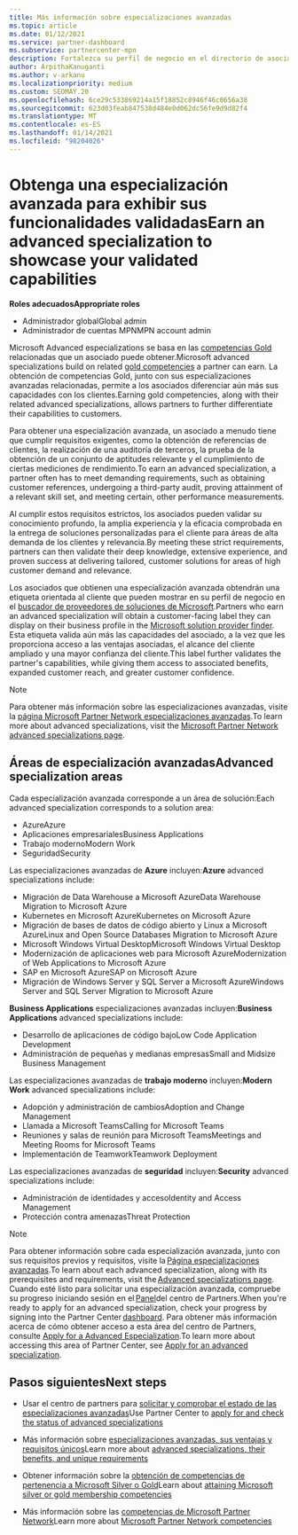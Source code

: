 ```yaml
---
title: Más información sobre especializaciones avanzadas
ms.topic: article
ms.date: 01/12/2021
ms.service: partner-dashboard
ms.subservice: partnercenter-mpn
description: Fortalezca su perfil de negocio en el directorio de asociados de Microsoft. Obtenga información sobre las especializaciones avanzadas que puede alcanzar junto con sus competencias Gold y Silver existentes.
author: ArpithaKanuganti
ms.author: v-arkanu
ms.localizationpriority: medium
ms.custom: SEOMAY.20
ms.openlocfilehash: 6ce29c533869214a15f18852c8946f46c0656a38
ms.sourcegitcommit: 623d03feab847538d484e0d062dc56fe9d9d82f4
ms.translationtype: MT
ms.contentlocale: es-ES
ms.lasthandoff: 01/14/2021
ms.locfileid: "98204026"
---
```

# <a name="earn-an-advanced-specialization-to-showcase-your-validated-capabilities"></a><span data-ttu-id="8cb4b-104">Obtenga una especialización avanzada para exhibir sus funcionalidades validadas</span><span class="sxs-lookup"><span data-stu-id="8cb4b-104">Earn an advanced specialization to showcase your validated capabilities</span></span>

<span data-ttu-id="8cb4b-105">**Roles adecuados**</span><span class="sxs-lookup"><span data-stu-id="8cb4b-105">**Appropriate roles**</span></span>

- <span data-ttu-id="8cb4b-106">Administrador global</span><span class="sxs-lookup"><span data-stu-id="8cb4b-106">Global admin</span></span>
- <span data-ttu-id="8cb4b-107">Administrador de cuentas MPN</span><span class="sxs-lookup"><span data-stu-id="8cb4b-107">MPN account admin</span></span>

<span data-ttu-id="8cb4b-108">Microsoft Advanced especializations se basa en las [competencias Gold](learn-about-competencies.md) relacionadas que un asociado puede obtener.</span><span class="sxs-lookup"><span data-stu-id="8cb4b-108">Microsoft advanced specializations build on related [gold competencies](learn-about-competencies.md) a partner can earn.</span></span> <span data-ttu-id="8cb4b-109">La obtención de competencias Gold, junto con sus especializaciones avanzadas relacionadas, permite a los asociados diferenciar aún más sus capacidades con los clientes.</span><span class="sxs-lookup"><span data-stu-id="8cb4b-109">Earning gold competencies, along with their related advanced specializations, allows partners to further differentiate their capabilities to customers.</span></span>

<span data-ttu-id="8cb4b-110">Para obtener una especialización avanzada, un asociado a menudo tiene que cumplir requisitos exigentes, como la obtención de referencias de clientes, la realización de una auditoría de terceros, la prueba de la obtención de un conjunto de aptitudes relevante y el cumplimiento de ciertas mediciones de rendimiento.</span><span class="sxs-lookup"><span data-stu-id="8cb4b-110">To earn an advanced specialization, a partner often has to meet demanding requirements, such as obtaining customer references, undergoing a third-party audit, proving attainment of a relevant skill set, and meeting certain, other performance measurements.</span></span>

<span data-ttu-id="8cb4b-111">Al cumplir estos requisitos estrictos, los asociados pueden validar su conocimiento profundo, la amplia experiencia y la eficacia comprobada en la entrega de soluciones personalizadas para el cliente para áreas de alta demanda de los clientes y relevancia.</span><span class="sxs-lookup"><span data-stu-id="8cb4b-111">By meeting these strict requirements, partners can then validate their deep knowledge, extensive experience, and proven success at delivering tailored, customer solutions for areas of high customer demand and relevance.</span></span>

<span data-ttu-id="8cb4b-112">Los asociados que obtienen una especialización avanzada obtendrán una etiqueta orientada al cliente que pueden mostrar en su perfil de negocio en el [buscador de proveedores de soluciones de Microsoft](https://www.microsoft.com/solution-providers/home).</span><span class="sxs-lookup"><span data-stu-id="8cb4b-112">Partners who earn an advanced specialization will obtain a customer-facing label they can display on their business profile in the [Microsoft solution provider finder](https://www.microsoft.com/solution-providers/home).</span></span> <span data-ttu-id="8cb4b-113">Esta etiqueta valida aún más las capacidades del asociado, a la vez que les proporciona acceso a las ventajas asociadas, el alcance del cliente ampliado y una mayor confianza del cliente.</span><span class="sxs-lookup"><span data-stu-id="8cb4b-113">This label further validates the partner's capabilities, while giving them access to associated benefits, expanded customer reach, and greater customer confidence.</span></span>

> [!NOTE]
> <span data-ttu-id="8cb4b-114">Para obtener más información sobre las especializaciones avanzadas, visite la [página Microsoft Partner Network especializaciones avanzadas](https://partner.microsoft.com/membership/advanced-specialization).</span><span class="sxs-lookup"><span data-stu-id="8cb4b-114">To learn more about advanced specializations, visit the [Microsoft Partner Network advanced specializations page](https://partner.microsoft.com/membership/advanced-specialization).</span></span>

## <a name="advanced-specialization-areas"></a><span data-ttu-id="8cb4b-115">Áreas de especialización avanzadas</span><span class="sxs-lookup"><span data-stu-id="8cb4b-115">Advanced specialization areas</span></span>

<span data-ttu-id="8cb4b-116">Cada especialización avanzada corresponde a un área de solución:</span><span class="sxs-lookup"><span data-stu-id="8cb4b-116">Each advanced specialization corresponds to a solution area:</span></span>

- <span data-ttu-id="8cb4b-117">Azure</span><span class="sxs-lookup"><span data-stu-id="8cb4b-117">Azure</span></span>
- <span data-ttu-id="8cb4b-118">Aplicaciones empresariales</span><span class="sxs-lookup"><span data-stu-id="8cb4b-118">Business Applications</span></span>
- <span data-ttu-id="8cb4b-119">Trabajo moderno</span><span class="sxs-lookup"><span data-stu-id="8cb4b-119">Modern Work</span></span>
- <span data-ttu-id="8cb4b-120">Seguridad</span><span class="sxs-lookup"><span data-stu-id="8cb4b-120">Security</span></span>

<span data-ttu-id="8cb4b-121">Las especializaciones avanzadas de **Azure** incluyen:</span><span class="sxs-lookup"><span data-stu-id="8cb4b-121">**Azure** advanced specializations include:</span></span>

- <span data-ttu-id="8cb4b-122">Migración de Data Warehouse a Microsoft Azure</span><span class="sxs-lookup"><span data-stu-id="8cb4b-122">Data Warehouse Migration to Microsoft Azure</span></span>
- <span data-ttu-id="8cb4b-123">Kubernetes en Microsoft Azure</span><span class="sxs-lookup"><span data-stu-id="8cb4b-123">Kubernetes on Microsoft Azure</span></span>
- <span data-ttu-id="8cb4b-124">Migración de bases de datos de código abierto y Linux a Microsoft Azure</span><span class="sxs-lookup"><span data-stu-id="8cb4b-124">Linux and Open Source Databases Migration to Microsoft Azure</span></span>
- <span data-ttu-id="8cb4b-125">Microsoft Windows Virtual Desktop</span><span class="sxs-lookup"><span data-stu-id="8cb4b-125">Microsoft Windows Virtual Desktop</span></span>
- <span data-ttu-id="8cb4b-126">Modernización de aplicaciones web para Microsoft Azure</span><span class="sxs-lookup"><span data-stu-id="8cb4b-126">Modernization of Web Applications to Microsoft Azure</span></span>
- <span data-ttu-id="8cb4b-127">SAP en Microsoft Azure</span><span class="sxs-lookup"><span data-stu-id="8cb4b-127">SAP on Microsoft Azure</span></span>
- <span data-ttu-id="8cb4b-128">Migración de Windows Server y SQL Server a Microsoft Azure</span><span class="sxs-lookup"><span data-stu-id="8cb4b-128">Windows Server and SQL Server Migration to Microsoft Azure</span></span>

<span data-ttu-id="8cb4b-129">**Business Applications** especializaciones avanzadas incluyen:</span><span class="sxs-lookup"><span data-stu-id="8cb4b-129">**Business Applications** advanced specializations include:</span></span>

- <span data-ttu-id="8cb4b-130">Desarrollo de aplicaciones de código bajo</span><span class="sxs-lookup"><span data-stu-id="8cb4b-130">Low Code Application Development</span></span>
- <span data-ttu-id="8cb4b-131">Administración de pequeñas y medianas empresas</span><span class="sxs-lookup"><span data-stu-id="8cb4b-131">Small and Midsize Business Management</span></span>

<span data-ttu-id="8cb4b-132">Las especializaciones avanzadas de **trabajo moderno** incluyen:</span><span class="sxs-lookup"><span data-stu-id="8cb4b-132">**Modern Work** advanced specializations include:</span></span>

- <span data-ttu-id="8cb4b-133">Adopción y administración de cambios</span><span class="sxs-lookup"><span data-stu-id="8cb4b-133">Adoption and Change Management</span></span>
- <span data-ttu-id="8cb4b-134">Llamada a Microsoft Teams</span><span class="sxs-lookup"><span data-stu-id="8cb4b-134">Calling for Microsoft Teams</span></span>
- <span data-ttu-id="8cb4b-135">Reuniones y salas de reunión para Microsoft Teams</span><span class="sxs-lookup"><span data-stu-id="8cb4b-135">Meetings and Meeting Rooms for Microsoft Teams</span></span>
- <span data-ttu-id="8cb4b-136">Implementación de Teamwork</span><span class="sxs-lookup"><span data-stu-id="8cb4b-136">Teamwork Deployment</span></span>

<span data-ttu-id="8cb4b-137">Las especializaciones avanzadas de **seguridad** incluyen:</span><span class="sxs-lookup"><span data-stu-id="8cb4b-137">**Security** advanced specializations include:</span></span>

- <span data-ttu-id="8cb4b-138">Administración de identidades y acceso</span><span class="sxs-lookup"><span data-stu-id="8cb4b-138">Identity and Access Management</span></span>
- <span data-ttu-id="8cb4b-139">Protección contra amenazas</span><span class="sxs-lookup"><span data-stu-id="8cb4b-139">Threat Protection</span></span>

> [!NOTE]
> <span data-ttu-id="8cb4b-140">Para obtener información sobre cada especialización avanzada, junto con sus requisitos previos y requisitos, visite la [Página especializaciones avanzadas](https://partner.microsoft.com/membership/advanced-specialization).</span><span class="sxs-lookup"><span data-stu-id="8cb4b-140">To learn about each advanced specialization, along with its prerequisites and requirements, visit the [Advanced specializations page](https://partner.microsoft.com/membership/advanced-specialization).</span></span> <span data-ttu-id="8cb4b-141">Cuando esté listo para solicitar una especialización avanzada, compruebe su progreso iniciando sesión en el [Panel](https://partner.microsoft.com/dashboard)del centro de Partners.</span><span class="sxs-lookup"><span data-stu-id="8cb4b-141">When you're ready to apply for an advanced specialization, check your progress by signing into the Partner Center [dashboard](https://partner.microsoft.com/dashboard).</span></span> <span data-ttu-id="8cb4b-142">Para obtener más información acerca de cómo obtener acceso a esta área del centro de Partners, consulte [Apply for a Advanced Especialization](advanced-specializations-apply.md).</span><span class="sxs-lookup"><span data-stu-id="8cb4b-142">To learn more about accessing this area of Partner Center, see [Apply for an advanced specialization](advanced-specializations-apply.md).</span></span>

## <a name="next-steps"></a><span data-ttu-id="8cb4b-143">Pasos siguientes</span><span class="sxs-lookup"><span data-stu-id="8cb4b-143">Next steps</span></span>

- <span data-ttu-id="8cb4b-144">Usar el centro de partners para [solicitar y comprobar el estado de las especializaciones avanzadas](advanced-specializations-apply.md)</span><span class="sxs-lookup"><span data-stu-id="8cb4b-144">Use Partner Center to [apply for and check the status of advanced specializations](advanced-specializations-apply.md)</span></span>

- <span data-ttu-id="8cb4b-145">Más información sobre [especializaciones avanzadas, sus ventajas y requisitos únicos](https://partner.microsoft.com/membership/advanced-specialization)</span><span class="sxs-lookup"><span data-stu-id="8cb4b-145">Learn more about [advanced specializations, their benefits, and unique requirements](https://partner.microsoft.com/membership/advanced-specialization)</span></span>

- <span data-ttu-id="8cb4b-146">Obtener información sobre la [obtención de competencias de pertenencia a Microsoft Silver o Gold](learn-about-competencies.md)</span><span class="sxs-lookup"><span data-stu-id="8cb4b-146">Learn about [attaining Microsoft silver or gold membership competencies](learn-about-competencies.md)</span></span>

- <span data-ttu-id="8cb4b-147">Más información sobre las [competencias de Microsoft Partner Network](https://partner.microsoft.com/membership/competencies)</span><span class="sxs-lookup"><span data-stu-id="8cb4b-147">Learn more about [Microsoft Partner Network competencies](https://partner.microsoft.com/membership/competencies)</span></span>